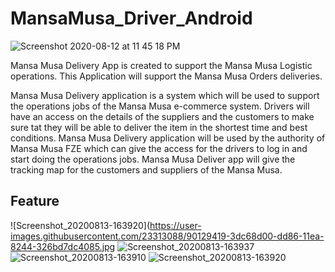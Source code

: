 # MansaMusa_Driver_Android

![Screenshot 2020-08-12 at 11 45 18 PM](https://user-images.githubusercontent.com/59743259/90051827-e7aa0900-dcf5-11ea-8209-b561e7793c0a.png)

Mansa Musa Delivery App is created to support the Mansa Musa Logistic operations. This Application will support the Mansa Musa Orders deliveries.

Mansa Musa Delivery application is a system which will be used to support the operations jobs of the Mansa Musa e-commerce system. Drivers will have an access on the details of the suppliers and the customers to make sure tat they will be able to deliver the item in the shortest time and best conditions. 
Mansa Musa Delivery application will be used by the authority of Mansa Musa FZE which can give the access for the drivers to log in and start doing the operations jobs. Mansa Musa Deliver app will give the tracking map for the customers and suppliers of the Mansa Musa.

## Feature


![Screenshot_20200813-163920](https://user-images.githubusercontent.com/23313088/90129419-3dc68d00-dd86-11ea-8244-326bd7dc4085.jpg
![Screenshot_20200813-163937](https://user-images.githubusercontent.com/23313088/90129514-6c446800-dd86-11ea-8b3d-34501746e404.jpg)
![Screenshot_20200813-163910](https://user-images.githubusercontent.com/23313088/90129596-8bdb9080-dd86-11ea-9d09-9da51afbb8fe.jpg)
![Screenshot_20200813-163920](https://user-images.githubusercontent.com/23313088/90129663-add51300-dd86-11ea-9928-3f2c2cc766f6.jpg)
